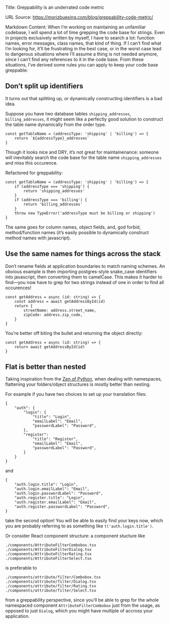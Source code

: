 Title: Greppability is an underrated code metric

URL Source: https://morizbuesing.com/blog/greppability-code-metric/

Markdown Content:
When I’m working on maintaining an unfamiliar codebase, I will spend a lot of time grepping the code base for strings. Even in projects exclusively written by myself, I have to search a lot: function names, error messages, class names, that kind of thing. If I can’t find what I’m looking for, it’ll be frustrating in the best case, or in the worst case lead to dangerous situations where I’ll assume a thing is not needed anymore, since I can’t find any references to it in the code base. From these situations, I’ve derived some rules you can apply to keep your code base greppable:

Don’t split up identifiers
--------------------------

It turns out that splitting up, or dynamically constructing identifiers is a bad idea.

Suppose you have two database tables `shipping_addresses`, `billing_addresses`, it might seem like a perfectly good solution to construct the table name dynamically from the order type.

```
const getTableName = (addressType: 'shipping' | 'billing') => {
    return `${addressType}_addresses`
}
```

Though it looks nice and DRY, it’s not great for maintainenance: someone will inevitably search the code base for the table name `shipping_addresses` and miss this occurence.

Refactored for greppability:

```
const getTableName = (addressType: 'shipping' | 'billing') => {
    if (addressType === 'shipping') {
        return 'shipping_addresses'
    }
    if (addressType === 'billing') {
        return 'billing_addresses'
    }
    throw new TypeError('addressType must be billing or shipping')
}
```

The same goes for column names, object fields, and, god forbid, method/function names (it’s easily possible to dynamically construct method names with javascript).

Use the same names for things across the stack
----------------------------------------------

Don’t rename fields at application boundaries to match naming schemes. An obvious example is then importing postgres-style snake\_case identifiers into javascript, then converting them to camelCase. This makes it harder to find—you now have to grep for two strings instead of one in order to find all occurences!

```
const getAddress = async (id: string) => {
    const address = await getAddressById(id)
    return {
        streetName: address.street_name,
        zipCode: address.zip_code,
    }
}
```

You’re better off biting the bullet and returning the object directly:

```
const getAddress = async (id: string) => {
    return await getAddressById(id)
}
```

Flat is better than nested
--------------------------

Taking inspiration from the [Zen of Python](https://peps.python.org/pep-0020/), when dealing with namespaces, flattening your folders/object structures is mostly better than nesting.

For example if you have two choices to set up your translation files:

```
{
    "auth": {
        "login": {
            "title": "Login",
            "emailLabel": "Email",
            "passwordLabel": "Password",
        },
        "register":
            "title": "Register",
            "emailLabel": "Email",
            "passwordLabel": "Password",
        }
    }
}
```

and

```
{
    "auth.login.title": "Login",
    "auth.login.emailLabel": "Email",
    "auth.login.passwordLabel": "Password",
    "auth.register.title": "Login",
    "auth.register.emailLabel": "Email",
    "auth.register.passwordLabel": "Password",
}
```

take the second option! You will be able to easily find your keys now, which you are probably referring to as something like `t('auth.login.title')`.

Or consider React component structure: a component stucture like

```
./components/AttributeFilterCombobox.tsx
./components/AttributeFilterDialog.tsx
./components/AttributeFilterRating.tsx
./components/AttributeFilterSelect.tsx
```

is preferable to

```
./components/attribute/filter/Combobox.tsx
./components/attribute/filter/Dialog.tsx
./components/attribute/filter/Rating.tsx
./components/attribute/filter/Select.tsx
```

from a greppability perspective, since you’ll be able to grep for the whole namespaced component `AttributeFilterCombobox` just from the usage, as opposed to just `Dialog`, which you might have multiple of accross your application.
